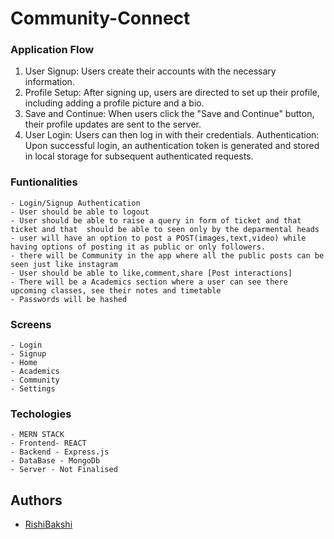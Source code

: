 
# Community-Connect


### Application Flow
1. User Signup: Users create their accounts with the necessary information.
2. Profile Setup: After signing up, users are directed to set up their profile, including adding a profile picture and a bio.
3. Save and Continue: When users click the "Save and Continue" button, their profile updates are sent to the server.
4. User Login: Users can then log in with their credentials. Authentication: Upon successful login, an authentication token is generated and stored in local storage for subsequent authenticated requests.

### Funtionalities
    - Login/Signup Authentication
    - User should be able to logout
    - User should be able to raise a query in form of ticket and that ticket and that  should be able to seen only by the deparmental heads
    - user will have an option to post a POST(images,text,video) while having options of posting it as public or only followers.
    - there will be Community in the app where all the public posts can be seen just like instagram
    - User should be able to like,comment,share [Post interactions]
    - There will be a Academics section where a user can see there upcoming classes, see their notes and timetable
    - Passwords will be hashed

### Screens
    - Login
    - Signup
    - Home
    - Academics
    - Community
    - Settings

### Techologies
    - MERN STACK
    - Frontend- REACT
    - Backend - Express.js
    - DataBase - MongoDb
    - Server - Not Finalised


## Authors

- [RishiBakshi](https://www.github.com/octokatherine)

